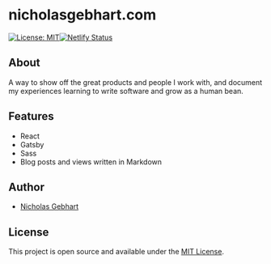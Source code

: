 # nicholasgebhart.com

[![License: MIT](https://img.shields.io/badge/License-MIT-informational)](https://opensource.org/licenses/MIT)[![Netlify Status](https://api.netlify.com/api/v1/badges/423cb447-1e8b-44db-9a4c-0593c2106bc5/deploy-status)](https://app.netlify.com/sites/pedantic-wright-5c2ff8/deploys)

## About

A way to show off the great products and people I work with, and document my experiences learning to write software and grow as a human bean.

## Features
 - React
 - Gatsby
 - Sass
 - Blog posts and views written in Markdown

## Author
 - [Nicholas Gebhart](https://nicholasgebhart.com)

## License

This project is open source and available under the [MIT License](LICENSE).

